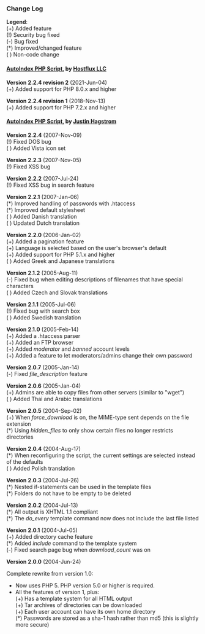 ### Change Log

**Legend**:  
(+) Added feature  
(!) Security bug fixed  
(-) Bug fixed  
(\*) Improved/changed feature  
( ) Non-code change

#### [AutoIndex PHP Script](https://github.com/hostflux/AutoIndex), by [Hostflux LLC](https://hostflux.com)

**Version 2.2.4 revision 2** (2021-Jun-04)  
(+) Added support for PHP 8.0.x and higher

**Version 2.2.4 revision 1** (2018-Nov-13)  
(+) Added support for PHP 7.2.x and higher

#### [AutoIndex PHP Script](https://github.com/justinhagstrom/AutoIndex), by [Justin Hagstrom](http://autoindex.sourceforge.net)

**Version 2.2.4** (2007-Nov-09)  
(!) Fixed DOS bug  
( ) Added Vista icon set

**Version 2.2.3** (2007-Nov-05)  
(!) Fixed XSS bug

**Version 2.2.2** (2007-Jul-24)  
(!) Fixed XSS bug in search feature

**Version 2.2.1** (2007-Jan-06)  
(\*) Improved handling of passwords with .htaccess  
(\*) Improved default stylesheet  
( ) Added Danish translation  
( ) Updated Dutch translation

**Version 2.2.0** (2006-Jan-02)  
(+) Added a pagination feature  
(+) Language is selected based on the user's browser's default  
(+) Added support for PHP 5.1.x and higher  
( ) Added Greek and Japanese translations

**Version 2.1.2** (2005-Aug-11)  
(-) Fixed bug when editing descriptions of filenames that have special characters  
( ) Added Czech and Slovak translations

**Version 2.1.1** (2005-Jul-06)  
(!) Fixed bug with search box  
( ) Added Swedish translation

**Version 2.1.0** (2005-Feb-14)  
(+) Added a .htaccess parser  
(+) Added an FTP browser  
(+) Added _moderator_ and _banned_ account levels  
(+) Added a feature to let moderators/admins change their own password

**Version 2.0.7** (2005-Jan-14)  
(-) Fixed _file\_description_ feature

**Version 2.0.6** (2005-Jan-04)  
(+) Admins are able to copy files from other servers (similar to "wget")  
( ) Added Thai and Arabic translations

**Version 2.0.5** (2004-Sep-02)  
(+) When _force\_download_ is on, the MIME-type sent depends on the file extension  
(\*) Using _hidden\_files_ to only show certain files no longer restricts directories

**Version 2.0.4** (2004-Aug-17)  
(\*) When reconfiguring the script, the current settings are selected instead of the defaults  
( ) Added Polish translation

**Version 2.0.3** (2004-Jul-26)  
(\*) Nested if-statements can be used in the template files  
(\*) Folders do not have to be empty to be deleted

**Version 2.0.2** (2004-Jul-13)  
(\*) All output is XHTML 1.1 compliant  
(\*) The _do\_every_ template command now does not include the last file listed

**Version 2.0.1** (2004-Jul-05)  
(+) Added directory cache feature  
(\*) Added _include_ command to the template system  
(-) Fixed search page bug when _download\_count_ was on

**Version 2.0.0** (2004-Jun-24)

Complete rewrite from version 1.0:

*   Now uses PHP 5. PHP version 5.0 or higher is required.
*   All the features of version 1, plus:  
    (+) Has a template system for all HTML output  
    (+) Tar archives of directories can be downloaded  
    (+) Each user account can have its own home directory  
    (\*) Passwords are stored as a sha-1 hash rather than md5 (this is slightly more secure)

